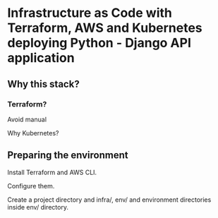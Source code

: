 # Infrastructure as Code with Terraform, AWS and Kubernetes deploying Python - Django API application

## Why this stack?

### Terraform?

Avoid manual

Why Kubernetes?

## Preparing the environment

Install Terraform and AWS CLI.

Configure them.

Create a project directory and infra/, env/ and environment directories inside env/ directory.

